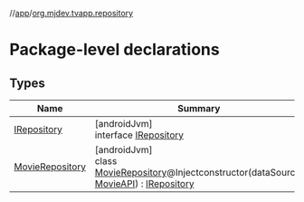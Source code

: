 //[app](../../index.md)/[org.mjdev.tvapp.repository](index.md)

# Package-level declarations

## Types

| Name | Summary |
|---|---|
| [IRepository](-i-repository/index.md) | [androidJvm]<br>interface [IRepository](-i-repository/index.md) |
| [MovieRepository](-movie-repository/index.md) | [androidJvm]<br>class [MovieRepository](-movie-repository/index.md)@Injectconstructor(dataSource: [MovieAPI](../org.mjdev.tvapp.api/-movie-a-p-i/index.md)) : [IRepository](-i-repository/index.md) |
